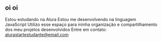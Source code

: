 ## oi oi
Estou estudando na Alura
Estou me desenvolvendo na linguagem JavaScript
Utilizo esse espaço para minha organização e compartilhamento dos meu projetos desenvolvidos
Entre em contato: alurastartestudante@email.com


